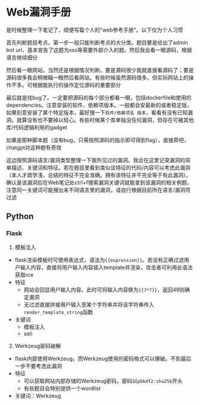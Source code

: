# Web漏洞手册

是时候整理一下笔记了，顺便写篇个人的"web参考手册"。以下仅为个人习惯

首先判断题目考点。第一步一般只能判断考点的大分类。题目要是给出了admin bot url，基本宣告了这题为xss等需要外部介入的题。然后我会看一眼源码，根据语言继续细分

然后看一眼网站。当然还是根据情况判断。要是源码很少我就直接看源码了；要是源码很多我会稍微瞄一眼然后看网站。有些时候虽然源码很多，但实际网站上的操作不多。可根据能执行的操作定位源码的重要部分

最后就是找bug了。一定要把源码的每个部分都看一眼，包括dockerfile和使用的dependencies。注意安装的软件、依赖项版本。一般都会安最新的或者稳定版，如果刻意安装了某个特定版本，最好搜一下`软件/依赖项名 版本`，看看有没有已知漏洞。就算没有也不要掉以轻心。有些时候某个库单独没任何漏洞，但存在可被其他库/代码逻辑利用的gadget

如果是那种脚本题（没有bug，只需按照源码的指示即可得到flag），直接莽吧，chatgpt对这种题有奇效

这边按照源码语言/漏洞类型整理一下我所见过的漏洞。我会在这里记录漏洞的简单描述、关键词和特征。若在题目里看到类似该特征的代码/内容可以考虑此漏洞（本人才疏学浅，总结的特征不完全准确。拥有该特征并不完全等于有此漏洞）。确认是该漏洞后在Web笔记处ctrl+f搜索漏洞关键词就能拿到该漏洞的相关例题。注意同一关键词可能搜出来不同语言里的漏洞，请自行根据目前所在语言/漏洞项过滤

## Python

### Flask

1. 模板注入
- flask渲染模板时可使用表达式，语法为`{{expression}}`。若没有正确过滤用户输入内容，直接将用户输入内容插入template并渲染，攻击者可利用此语法获取rce
- 特征
  - 网站会回显用户输入内容。此时可将输入内容换为`{{7*7}}`，返回49则确定漏洞
  - 无过滤直接拼接用户输入至某个字符串并将该字符串传入`render_template_string`函数
- 关键词
  - 模板注入
  - ssti
2. Werkzeug密码破解
- flask内部使用Werkzeug，而Werkzeug使用的密码格式可以爆破。不到最后一步不要考虑此漏洞
- 特征
  - 可以获取网站内部存储的Werkzeug密码。密码以`pbkdf2:sha256`开头
  - 有些题目会特别提供一个wordlist
- 关键词：Werkzeug